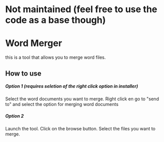 # Not maintained (feel free to use the code as a base though)

# Word Merger
this is a tool that allows you to merge word files.

## How to use
##### Option 1 (requires seletion of the right click option in installer)
Select the word documents you want to merge.
Right click en go to "send to" and select the option for merging word documents

##### Option 2
Launch the tool.
Click on the browse button.
Select the files you want to merge.
